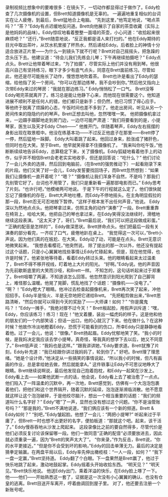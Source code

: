录制视频比想象中的要难很多：在镜头下，一切动作都显得过于做作了。Eddy检查了几次摄像机的设置，但Brett知道摄像机是无辜的。
一遍遍地重复相似的台词实在让人疲倦，到最后，Brett猛地合上电脑。
“先到这里，”他笃定地说，“喝点茶吗？”
“茶？”Eddy有点迟缓地反问道。Brett向他展示了自家的茶壶收藏（实际上是他妈妈的品味）。Eddy惊叹地看着整整一面墙的茶壶，小心问道：“收拾起来很麻烦吧？”
“还行，”Brett随意地说，“反正我都是请人来打扫的。”
他在Eddy期待的目光中取出茶叶，从饮水机里接了杯热水，然后递给Eddy。后者脸上的神情十分适合放进正片里——为什么一到镜头下就不行呢？Brett对自己摇摇头，把急躁的念头压下去。他建议道：“待会儿我们先练会儿琴；下午再继续拍摄吧？”
Eddy点点头。Brett让他带着琴过来，“为了拍摄”，尽管实际上他们并没有用到琴。他很高兴自己有坚持练习，眼下才多少有底气点头，同意在Brett面前练习。尽管如此，他还是尽可能拖长了动作，慢悠悠地吹着茶。
Brett也许是看出了Eddy的瑟缩，给他指了另一个房间。“你可以在那边练琴，我不会吵到你。”然后他又指向上次带Eddy来过的琴房：“我就在那边练习。”
Eddy悄悄松了一口气。
Brett没等Eddy喝完茶就离开了。练习总是能让他静下心来，而他现在很需要这个。他知道进展不顺利不是任何人的错，他们都只是新手；但仍然，他已习惯了得心应手。
等他终于脱离了烦躁的心态，午饭时间也差不多到了。他走出房间，听见从另一个房间传来的隐隐约约的琴声。Brett正想去叫他，忽然嘿嘿一笑。
他把摄像机拿过来，一边蹑手蹑脚地走到房门边，一边尽可能严肃道：“我们将要看到的是，小提琴家，医生以及天才Eddy Chen——”
他推开门。伴随着琴声，Eddy左右摇摆的身影出现在取景框中。他没在练基本功——不过反正他底子在那里——Brett停了一停，然后猛地一跺脚。
Eddy大叫着跳了起来。他回过身来，脸涨成了猪肝色，但同时也在大笑。至于Brett，他早就笑得拿不住摄像机了。
“我来叫你吃午饭，”他断断续续地告诉Eddy，总算稳定下来，关了摄像机。Eddy狐疑地看着他手上的动作，似乎并不相信Brett会老老实实地收手，但还是回答说：“吃什么？”
他们讨论了一会儿外卖的选择，然后回到电脑前，（在Brett的强势推动下）一起看刚录下来的片段。他们又笑了好一会儿，Eddy发誓要找回场子，而Brett忽然想到：“如果我们让摄像机一直开着呢？”
“嗯？”
“摄像机让我们浑身不自然，不是吗？那我们先别管它好了。台词也不用管了，我们只是重新看一遍那部电影而已。”
Eddy思考了片刻。“也许行吧，”他模棱两可地说。
于是下午的行程就这么定了。他们很快就忘记了摄像机的存在，Brett大声地吐槽，而Eddy不停地摇头。在主角明显假拉的那一段，Brett忍无可忍地按下暂停。“这样子根本发不出任何声音，”他说。
Eddy深以为然地点点头。他把琴拿过来，仿照主角的动作“演奏”了一段。Brett重重靠在椅背上，哈哈大笑。他把自己的琴也拿过来，在Eddy笑得没法继续时，滑稽地继续这段表演。
“这太天才了，哥们，”Brett最后说，“我们可以把这段做成彩蛋。”
“‘正确的配音是怎样的’”，Eddy做深思状。Brett拼命点头。他们把最后一段有关演奏的部分看完，一齐叹了口气，疲倦地趴在桌上。
“我觉得这一次可以，”Brett小声说。因为他们真的在尴尬、在大笑。Eddy动了动，可能是在点头。Brett无意识地微笑起来。
“我想去看樱花，”他突然说。
除了提出的那一次以外，他还没有提起过这个话题，只是小心翼翼地找些事情让Eddy忙碌起来。但是，现在他觉得，也许是时候了。他紧张地等待着，看着Eddy转过头来。他的眼睛看起来太过温柔了，Brett不得不移开视线，盯着地上大片的阳光。
“好啊。”Eddy说。他的声音因为先前歇斯底里的大笑而沙哑，和Brett一样。
不知怎的，这句话听起来过于郑重了。Brett咀嚼了两遍，不知道该怎么回答。他忽然意识到阳光爬到了自己脚背上，难怪那么温暖。他晃了晃脚，慌乱地找了个话题：“摄像机——没电了。”
“啊？！”Eddy瞪大了眼睛。他冲过去检查起摄像机来，Brett再次笑了起来，冲他招招手。Eddy半是恼火、半是无奈地把它递给Brett。
“先把粗剪做出来，”Brett思路清晰，“然后你就可以得到今天的奖励了——大师课！如何？”
“你是魔鬼吗？！”Eddy一摊手，“我绝对撑不过今天！”
Brett板起脸，用假声训斥道：“嘿，Eddy，你应该练习！练习！现在！”他叉着腰，装出一幅虎妈的样子。这是他和他的朋友们的一个内部笑话；但话一出口，他的心就沉了下来。他在做什么？在这种时候？他故作冷淡地瞪着Eddy，恐慌于可能看到的伤口，所幸Eddy只是静静地看着他。过了一会儿，他说：“很像。”
Brett扬起眉。Eddy忧郁地笑了笑。“我小的时候，是我妈决定我应该去学小提琴。真奇怪，等我真的想学下去以后，她又不同意了。”
Brett低声说：“我妈也是这样。”
“跟我讲讲她，”Eddy要求道。Brett犹豫了片刻，Eddy补充道：“我已经跟你讲过我妈妈了，轮到你了。”
好吧。Brett理了理思绪。“她是个设计师，”他决定从一些搞笑的事情说起，“所以我小的时候，但凡有画画的作业，总是拿给她去做，然后就能拿A。”
这件轶事让Eddy不可思议地睁大了眼睛。Brett继续说啊说，最后他发现自己抱着抱枕，和Eddy一起窝在沙发上。Eddy看上去——如果他武断一点的话，他会说，Eddy看上去了被治愈了一点点。他们陷入了一阵温柔的沉默中，再一次地，Brett感觉到，仿佛有一个大泡泡包裹着他们，把他们和这个世界隔开，随着沉默的延续，泡泡逐渐濒临消散。他不愿意就这样让这个泡泡破碎，于是他绞尽脑汁，想出一个相当重要的话题：“我们的频道叫什么名字好？”
Eddy“嗯”了一声，显然也没有想过这个问题。“你不是油管账号吗？”
“那是我的，”Brett不满地说道，“我们俩应该有一个新的频道。Brett & Eddy如何？”
“别吧，”Eddy皱起脸。他想了一会儿：“两把小提琴?”
听起来过于平庸了，但Brett一时也想不出更好的名字，便拍板道：“那就这个吧。起来，该干活了。”
Eddy慢吞吞地从沙发上爬起来。
这段录像比之前的要自然得多，尽管代价是他们必须反复讨论该保留哪一段。他们一致同意“正确的配音”必须要放进去，因此就必须重录一遍，因为“Brett的笑声太大了”。
“你来录，”作为反击，Brett说，“你的水平更接近。”
“但是你不会受到坏的影响，”Eddy的回击单薄无力。最后的决定是猜拳定输赢。在两盘平局以后，Eddy率先伸出橄榄枝：“一人一段，如何？”
“我下一盘一定赢，”Brett坚持道。
Eddy翻了个白眼。下一盘果然是Brett赢了，他过于快乐地跳了起来，激动地鼓起掌。Eddy摇着头开始收拾东西。
“明天见？”
“明天见。”Brett快乐地说。
他送Eddy出门，乘着洋溢的快乐，在Eddy脸上啄了一下。他——他们——开始熟悉这一套了，证据是这一次没有小心翼翼的确认、也没有仓皇的逃离。Brett目送开车离开，哼着曲调回到屋子里。
对了，他还要去注册一个新账号呢。